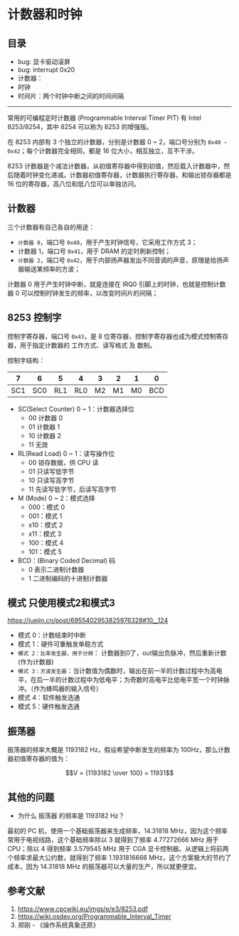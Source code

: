# 计数器和时钟

## 目录

- bug: 显卡驱动滚屏
- bug: interrupt 0x20
- 计数器：
- 时钟
- 时间片：两个时钟中断之间的时间间隔

----

常用的可编程定时计数器 (Programmable Interval Timer PIT) 有 Intel 8253/8254，其中 8254 可以称为 8253 的增强版。

在 8253 内部有 3 个独立的计数器，分别是计数器 0 ~ 2，端口号分别为 `0x40 ~ 0x42`；每个计数器完全相同，都是 16 位大小，相互独立，互不干涉。

8253 计数器是个减法计数器，从初值寄存器中得到初值，然后载入计数器中，然后随着时钟变化递减。计数器初值寄存器，计数器执行寄存器，和输出锁存器都是 16 位的寄存器，高八位和低八位可以单独访问。

## 计数器

三个计数器有自己各自的用途：

- `计数器 0`，端口号 `0x40`，用于产生时钟信号，它采用工作方式 3；
- 计数器 1，端口号 `0x41`，用于 DRAM 的定时刷新控制；
- `计数器 2`，端口号 `0x42`，用于内部扬声器发出不同音调的声音，原理是给扬声器输送某频率的方波；


计数器 0 用于产生时钟中断，就是连接在 IRQ0 引脚上的时钟，也就是控制计数器 0 可以控制时钟发生的频率，以改变时间片的间隔；

## 8253 控制字

控制字寄存器，端口号 `0x43`，是 8 位寄存器，控制字寄存器也成为模式控制寄存器，用于指定计数器的 工作方式、读写格式 及 数制。

控制字结构：

| 7   | 6   | 5   | 4   | 3   | 2   | 1   | 0   |
| --- | --- | --- | --- | --- | --- | --- | --- |
| SC1 | SC0 | RL1 | RL0 | M2  | M1  | M0  | BCD |


- SC(Select Counter) 0 ~ 1：计数器选择位
    - 00 计数器 0
    - 01 计数器 1
    - 10 计数器 2
    - 11 无效
- RL(Read Load) 0 ~ 1：读写操作位
    - 00 锁存数据，供 CPU 读
    - 01 只读写低字节
    - 10 只读写高字节
    - 11 先读写低字节，后读写高字节
- M (Mode) 0 ~ 2：模式选择
    - 000：模式 0
    - 001：模式 1
    - x10：模式 2
    - x11：模式 3
    - 100：模式 4
    - 101：模式 5
- BCD：(Binary Coded Decimal) 码
    - 0 表示二进制计数器
    - 1 二进制编码的十进制计数器

## 模式 只使用模式2和模式3   

https://juejin.cn/post/6955402953825976328#10__124

- 模式 0：计数结束时中断
- 模式 1：硬件可重触发单稳方式
- `模式 2：比率发生器，用于分频`： 计数器到0了，out输出负脉冲，然后重新计数 (作为计数器)
- `模式 3：方波发生器`：当计数值为偶数时，输出在前一半的计数过程中为高电平，在后一半的计数过程中为低电平；为奇数时高电平比低电平宽一个时钟脉冲。（作为蜂鸣器的输入信号）
- 模式 4：软件触发选通
- 模式 5：硬件触发选通


## 振荡器

振荡器的频率大概是 1193182 Hz，假设希望中断发生的频率为 100Hz，那么计数器初值寄存器的值为：

$$V = {1193182 \over 100} = 11931$$

## 其他的问题

- 为什么 振荡器 的频率是 1193182 Hz？

最初的 PC 机，使用一个基础振荡器来生成频率，14.31818 MHz，因为这个频率常用于电视线路，这个基础频率除以 3 就得到了频率 4.77272666 MHz 用于 CPU；除以 4 得到频率 3.579545 MHz 用于 CGA 显卡控制器。从逻辑上将前两个频率求最大公约数，就得到了频率 1.1931816666 MHz，这个方案极大的节约了成本，因为 14.31818 MHz 的振荡器可以大量的生产，所以就更便宜。

## 参考文献

1. <https://www.cpcwiki.eu/imgs/e/e3/8253.pdf>
2. <https://wiki.osdev.org/Programmable_Interval_Timer>
2. 郑刚 - 《操作系统真象还原》
